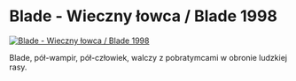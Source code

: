 Blade - Wieczny łowca / Blade 1998 
=============
[![Blade - Wieczny łowca / Blade 1998 ](http://vidos.pl/images/player.gif)](http://vidos.pl/blade-wieczny-lowca-blade-1998)

 Blade, pół-wampir, pół-człowiek, walczy z pobratymcami w obronie ludzkiej rasy.
